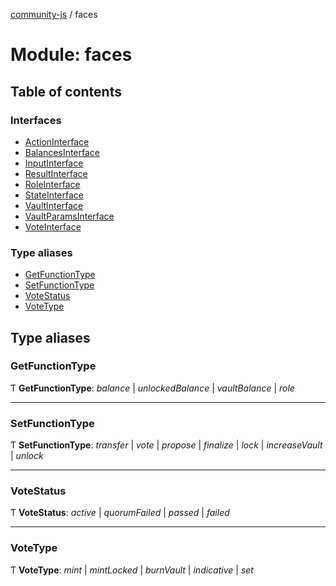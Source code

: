 [community-js](../README.md) / faces

# Module: faces

## Table of contents

### Interfaces

- [ActionInterface](../interfaces/faces.actioninterface.md)
- [BalancesInterface](../interfaces/faces.balancesinterface.md)
- [InputInterface](../interfaces/faces.inputinterface.md)
- [ResultInterface](../interfaces/faces.resultinterface.md)
- [RoleInterface](../interfaces/faces.roleinterface.md)
- [StateInterface](../interfaces/faces.stateinterface.md)
- [VaultInterface](../interfaces/faces.vaultinterface.md)
- [VaultParamsInterface](../interfaces/faces.vaultparamsinterface.md)
- [VoteInterface](../interfaces/faces.voteinterface.md)

### Type aliases

- [GetFunctionType](faces.md#getfunctiontype)
- [SetFunctionType](faces.md#setfunctiontype)
- [VoteStatus](faces.md#votestatus)
- [VoteType](faces.md#votetype)

## Type aliases

### GetFunctionType

Ƭ **GetFunctionType**: *balance* | *unlockedBalance* | *vaultBalance* | *role*

___

### SetFunctionType

Ƭ **SetFunctionType**: *transfer* | *vote* | *propose* | *finalize* | *lock* | *increaseVault* | *unlock*

___

### VoteStatus

Ƭ **VoteStatus**: *active* | *quorumFailed* | *passed* | *failed*

___

### VoteType

Ƭ **VoteType**: *mint* | *mintLocked* | *burnVault* | *indicative* | *set*
